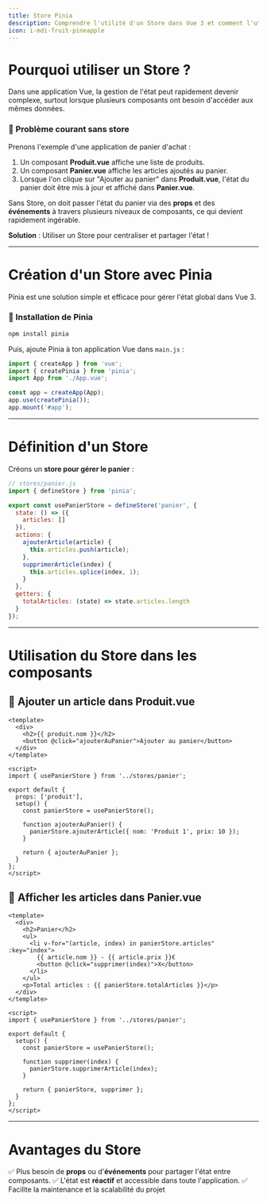 ```yaml
---
title: Store Pinia
description: Comprendre l'utilité d'un Store dans Vue 3 et comment l'utiliser efficacement avec Pinia
icon: i-mdi-fruit-pineapple
---
```



# Pourquoi utiliser un Store ?

Dans une application Vue, la gestion de l'état peut rapidement devenir complexe, surtout lorsque plusieurs composants ont besoin d'accéder aux mêmes données.

### 📌 Problème courant sans store

Prenons l'exemple d'une application de panier d'achat :

1. Un composant **Produit.vue** affiche une liste de produits.
2. Un composant **Panier.vue** affiche les articles ajoutés au panier.
3. Lorsque l'on clique sur "Ajouter au panier" dans **Produit.vue**, l'état du panier doit être mis à jour et affiché dans **Panier.vue**.

Sans Store, on doit passer l'état du panier via des **props** et des **événements** à travers plusieurs niveaux de composants, ce qui devient rapidement ingérable.

**Solution** : Utiliser un Store pour centraliser et partager l'état !

---

# Création d'un Store avec Pinia

Pinia est une solution simple et efficace pour gérer l'état global dans Vue 3.

### 📌 Installation de Pinia

```sh
npm install pinia
```

Puis, ajoute Pinia à ton application Vue dans `main.js` :

```js
import { createApp } from 'vue';
import { createPinia } from 'pinia';
import App from './App.vue';

const app = createApp(App);
app.use(createPinia());
app.mount('#app');
```

---

# Définition d'un Store

Créons un **store pour gérer le panier** :

```js
// stores/panier.js
import { defineStore } from 'pinia';

export const usePanierStore = defineStore('panier', {
  state: () => ({
    articles: []
  }),
  actions: {
    ajouterArticle(article) {
      this.articles.push(article);
    },
    supprimerArticle(index) {
      this.articles.splice(index, 1);
    }
  },
  getters: {
    totalArticles: (state) => state.articles.length
  }
});
```

---

# Utilisation du Store dans les composants

## 📌 Ajouter un article dans **Produit.vue**

```vue
<template>
  <div>
    <h2>{{ produit.nom }}</h2>
    <button @click="ajouterAuPanier">Ajouter au panier</button>
  </div>
</template>

<script>
import { usePanierStore } from '../stores/panier';

export default {
  props: ['produit'],
  setup() {
    const panierStore = usePanierStore();

    function ajouterAuPanier() {
      panierStore.ajouterArticle({ nom: 'Produit 1', prix: 10 });
    }

    return { ajouterAuPanier };
  }
};
</script>
```

## 📌 Afficher les articles dans **Panier.vue**

```vue
<template>
  <div>
    <h2>Panier</h2>
    <ul>
      <li v-for="(article, index) in panierStore.articles" :key="index">
        {{ article.nom }} - {{ article.prix }}€
        <button @click="supprimer(index)">X</button>
      </li>
    </ul>
    <p>Total articles : {{ panierStore.totalArticles }}</p>
  </div>
</template>

<script>
import { usePanierStore } from '../stores/panier';

export default {
  setup() {
    const panierStore = usePanierStore();

    function supprimer(index) {
      panierStore.supprimerArticle(index);
    }

    return { panierStore, supprimer };
  }
};
</script>
```

---

# Avantages du Store

✅ Plus besoin de **props** ou d'**événements** pour partager l'état entre composants.
✅ L'état est **réactif** et accessible dans toute l'application.
✅ Facilite la maintenance et la scalabilité du projet
